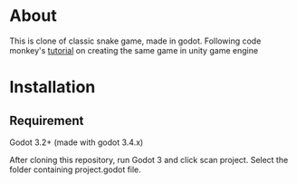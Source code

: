 # About
This is clone of classic snake game, made in godot. Following code monkey's [tutorial](https://youtube.com/playlist?list=PLzDRvYVwl53ucaUs0YGfyyKXdgqh5OtiK&si=G9PVXh7NzsbX4s8d) on creating the same game in unity game engine

# Installation
 ## Requirement
Godot 3.2+ (made with godot 3.4.x) 

After cloning this repository, run Godot 3 and click scan project. Select the folder containing project.godot file.

